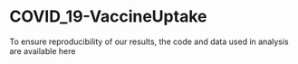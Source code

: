 # COVID_19-VaccineUptake
To ensure reproducibility of our results, the code  and data used in analysis are available here
